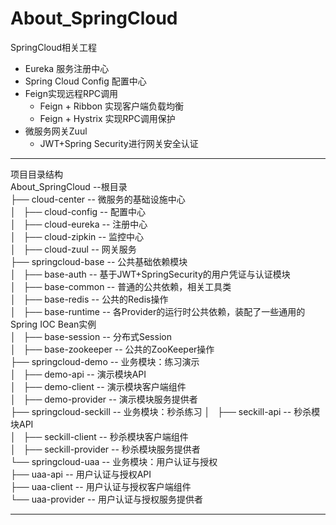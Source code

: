 # About_SpringCloud
SpringCloud相关工程
- Eureka 服务注册中心
- Spring Cloud Config 配置中心
- Feign实现远程RPC调用
    - Feign + Ribbon 实现客户端负载均衡
    - Feign + Hystrix 实现RPC调用保护
- 微服务网关Zuul
    - JWT+Spring Security进行网关安全认证


---
项目目录结构  
About_SpringCloud             --根目录  
├── cloud-center              -- 微服务的基础设施中心  
│   ├── cloud-config          -- 配置中心  
│   ├── cloud-eureka          -- 注册中心  
│   ├── cloud-zipkin          -- 监控中心  
│   ├── cloud-zuul            -- 网关服务  
├── springcloud-base          -- 公共基础依赖模块  
│   ├── base-auth             -- 基于JWT+SpringSecurity的用户凭证与认证模块  
│   ├── base-common           -- 普通的公共依赖，相关工具类  
│   ├── base-redis            -- 公共的Redis操作  
│   ├── base-runtime          -- 各Provider的运行时公共依赖，装配了一些通用的Spring IOC Bean实例  
│   ├── base-session          -- 分布式Session  
│   ├── base-zookeeper        -- 公共的ZooKeeper操作  
├── springcloud-demo          -- 业务模块：练习演示  
│   ├── demo-api              -- 演示模块API  
│   ├── demo-client           -- 演示模块客户端组件  
│   ├── demo-provider         -- 演示模块服务提供者  
├── springcloud-seckill       -- 业务模块：秒杀练习
│   ├── seckill-api           -- 秒杀模块API  
│   ├── seckill-client        -- 秒杀模块客户端组件  
│   ├── seckill-provider      -- 秒杀模块服务提供者  
└── springcloud-uaa           -- 业务模块：用户认证与授权  
    ├── uaa-api               -- 用户认证与授权API  
    ├── uaa-client            -- 用户认证与授权客户端组件  
    └── uaa-provider          -- 用户认证与授权服务提供者  

---